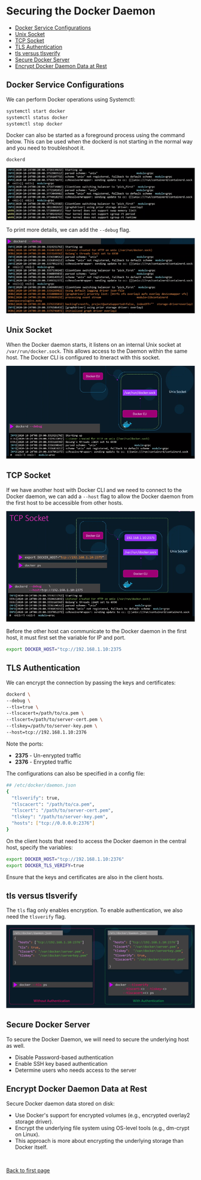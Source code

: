 # Securing the Docker Daemon 

- [Docker Service Configurations](#docker-service-configurations)
- [Unix Socket](#unix-socket)
- [TCP Socket](#tcp-socket)
- [TLS Authentication](#tls-authentication)
- [tls versus tlsverify](#tls-versus-tlsverify)
- [Secure Docker Server](#secure-docker-server)
- [Encrypt Docker Daemon Data at Rest](#encrypt-docker-daemon-data-at-rest)



## Docker Service Configurations 

We can perform Docker operations using Systemctl:

```bash
systemctl start docker 
systemctl status docker 
systemctl stop docker 
```

Docker can also be started as a foreground process using the command below. This can be used when the dockerd is not starting in the normal way and you need to troubleshoot it. 

```bash
dockerd  
```

![](../../Images/k8s-security-dockerd-servces-config-starting-dockerd.png)

To print more details, we can add the <code>--debug</code> flag.

![](../../Images/k8s-security-dockerd-debug-printing-more-details.png)


## Unix Socket 

When the Docker daemon starts, it listens on an internal Unix socket at <code>/var/run/docker.sock</code>. This allows access to the Daemon within the same host. The Docker CLI is configured to itneract with this socket. 

![](../../Images/unix-socket-on-one-host.png)


## TCP Socket 
 
If we have another host with Docker CLI and we need to connect to the Docker daemon, we can add a <code>--host</code> flag to allow the Docker daemon from the first host to be accessible from other hosts. 

![](../../Images/tcp-socket-from-other-hosts.png)


Before the other host can communicate to the Docker daemon in the first host, it must first set the variable for IP and port.

```bash
export DOCKER_HOST="tcp://192.168.1.10:2375 
```

## TLS Authentication

We can encrypt the connection by passing the keys and certificates:

```bash
dockerd \
--debug \
--tls=true \
--tlscacert=/path/to/ca.pem \
--tlscert=/path/to/server-cert.pem \
--tlskey=/path/to/server-key.pem \
--host=tcp://192.168.1.10:2376
```

Note the ports:

- **2375** - Un-enrypted traffic
- **2376** - Enrypted traffic

The configurations can also be specified in a config file:

```bash
## /etc/docker/daemon.json
{
  "tlsverify": true,
  "tlscacert": "/path/to/ca.pem",
  "tlscert": "/path/to/server-cert.pem",
  "tlskey": "/path/to/server-key.pem",
  "hosts": ["tcp://0.0.0.0:2376"]
}
```

On the client hosts that need to access the Docker daemon in the central host, specify the variables:

```bash
export DOCKER_HOST="tcp://192.168.1.10:2376"
export DOCKER_TLS_VERIFY=true
```

Ensure that the keys and certificates are also in the client hosts.

## tls versus tlsverify

The <code>tls</code> flag only enables encryption. 
To enable authentication, we also need the <code>tlsverify</code> flag.

![](../../Images/dockerd-tls-with-without-authentication.png)

## Secure Docker Server 

To secure the Docker Daemon, we will need to secure the underlying host as well. 

- Disable Password-based authentication 
- Enable SSH key based authentication 
- Determine users who needs access to the server

## Encrypt Docker Daemon Data at Rest 

Secure Docker daemon data stored on disk:

- Use Docker's support for encrypted volumes (e.g., encrypted overlay2 storage driver).
- Encrypt the underlying file system using OS-level tools (e.g., dm-crypt on Linux).
- This approach is more about encrypting the underlying storage than Docker itself.



<br>

[Back to first page](../../README.md#kubernetes-security)

